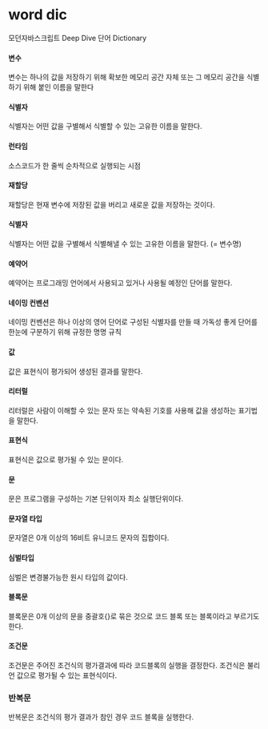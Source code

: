 # word dic
모던자바스크립트 Deep Dive 단어 Dictionary

#### 변수
변수는 하나의 값을 저장하기 위해 확보한 메모리 공간 자체 또는 그 메모리 공간을 식별하기 위해 붙인 이름을 말한다

#### 식별자
식별자는 어떤 값을 구별해서 식별할 수 있는 고유한 이름을 말한다.

#### 런타임
소스코드가 한 줄씩 순차적으로 실행되는 시점

#### 재할당
재할당은 현재 변수에 저장된 값을 버리고 새로운 값을 저장하는 것이다.

#### 식별자
식별자는 어떤 값을 구별해서 식별해낼 수 있는 고유한 이름을 말한다. (= 변수명)

#### 예약어
예약어는 프로그래밍 언어에서 사용되고 있거나 사용될 예정인 단어를 말한다.

#### 네이밍 컨벤션
네이밍 컨벤션은 하나 이상의 영어 단어로 구성된 식별자를 만들 때 가독성 좋게 단어를 한눈에 구분하기 위해 규정한 명명 규칙

#### 값
값은 표현식이 평가되어 생성된 결과를 말한다.

#### 리터럴
리터럴은 사람이 이해할 수 있는 문자 또는 약속된 기호를 사용해 값을 생성하는 표기법을 말한다.

#### 표현식
표현식은 값으로 평가될 수 있는 문이다.

#### 문
문은 프로그램을 구성하는 기본 단위이자 최소 실행단위이다. 

#### 문자열 타입
문자열은 0개 이상의 16비트 유니코드 문자의 집합이다.

#### 심벌타입
심벌은 변경불가능한 원시 타입의 값이다. 
#### 블록문
블록문은 0개 이상의 문을 중괄호{}로 묶은 것으로 코드 블록 또는 블록이라고 부르기도 한다.

#### 조건문
조건문은 주어진 조건식의 평가결과에 따라 코드블록의 실행을 결정한다. 조건식은 불리언 값으로 평가될 수 있는 표현식이다.

### 반복문
반복문은 조건식의 평가 결과가 참인 경우 코드 블록을 실행한다.